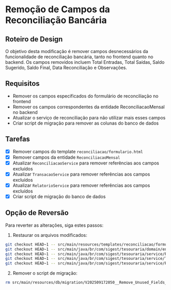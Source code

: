 # Remoção de Campos da Reconciliação Bancária

## Roteiro de Design
O objetivo desta modificação é remover campos desnecessários da funcionalidade de reconciliação bancária, tanto no frontend quanto no backend. Os campos removidos incluem Total Entradas, Total Saídas, Saldo Sugerido, Saldo Final, Data Reconciliação e Observações.

## Requisitos
- Remover os campos especificados do formulário de reconciliação no frontend
- Remover os campos correspondentes da entidade ReconciliacaoMensal no backend
- Atualizar o serviço de reconciliação para não utilizar mais esses campos
- Criar script de migração para remover as colunas do banco de dados

## Tarefas
- [x] Remover campos do template `reconciliacao/formulario.html`
- [x] Remover campos da entidade `ReconciliacaoMensal`
- [x] Atualizar `ReconciliacaoService` para remover referências aos campos excluídos
- [x] Atualizar `TransacaoService` para remover referências aos campos excluídos
- [x] Atualizar `RelatorioService` para remover referências aos campos excluídos
- [x] Criar script de migração do banco de dados

## Opção de Reversão
Para reverter as alterações, siga estes passos:

1. Restaurar os arquivos modificados:
```bash
git checkout HEAD~1 -- src/main/resources/templates/reconciliacao/formulario.html
git checkout HEAD~1 -- src/main/java/br/com/sigest/tesouraria/domain/entity/ReconciliacaoMensal.java
git checkout HEAD~1 -- src/main/java/br/com/sigest/tesouraria/service/ReconciliacaoService.java
git checkout HEAD~1 -- src/main/java/br/com/sigest/tesouraria/service/TransacaoService.java
git checkout HEAD~1 -- src/main/java/br/com/sigest/tesouraria/service/RelatorioService.java
```

2. Remover o script de migração:
```bash
rm src/main/resources/db/migration/V202509172050__Remove_Unused_Fields_From_Reconciliacao_Mensal.sql
```